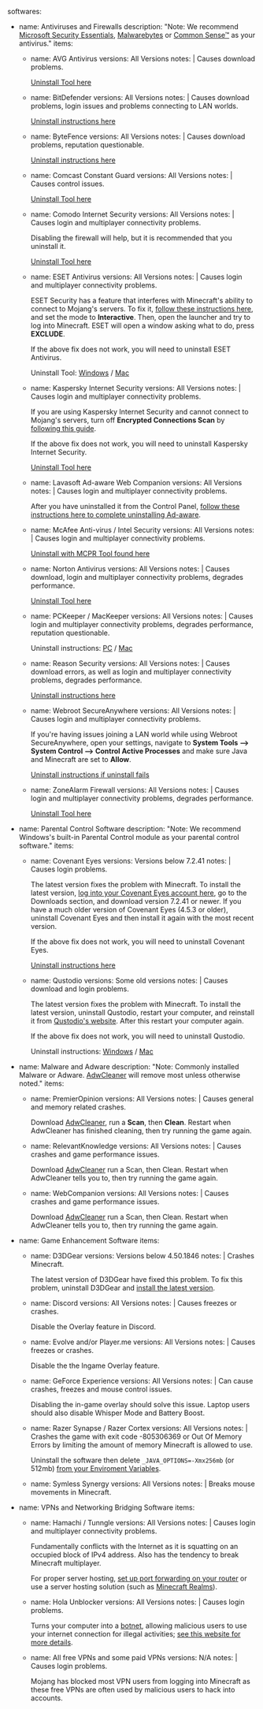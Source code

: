 
softwares:
- name: Antiviruses and Firewalls
  description: "Note: We recommend [Microsoft Security Essentials](https://support.microsoft.com/en-gb/help/14210/security-essentials-download), [Malwarebytes](http://www.malwarebytes.org/) or [Common Sense™](http://disaster-resource.com/index.php?option=com_content&view=article&id=142) as your antivirus."
  items:
  - name: AVG Antivirus
    versions: All Versions
    notes: |
      Causes download problems.

      [Uninstall Tool here](http://files-download.avg.com/util/tools/AVG_Remover.exe)

  - name: BitDefender
    versions: All Versions
    notes: |
      Causes download problems, login issues and problems connecting to LAN worlds.

      [Uninstall instructions here](https://www.bitdefender.com/consumer/support/answer/2791/)

  - name: ByteFence
    versions: All Versions
    notes: |
      Causes download problems, reputation questionable.

      [Uninstall instructions here](https://bugs.mojang.com/browse/MCL-5546)

  - name: Comcast Constant Guard
    versions: All Versions
    notes: |
      Causes control issues.

      [Uninstall Tool here](http://downloads.idvault.com/comcast/cleaner/constantguardcleaninstall.exe)

  - name: Comodo Internet Security
    versions: All Versions
    notes: |
      Causes login and multiplayer connectivity problems.

      Disabling the firewall will help, but it is recommended that you uninstall it.

      [Uninstall Tool here](https://sites.google.com/site/jacobcprt/Setup.zip?attredirects=0&d=1)

  - name: ESET Antivirus
    versions: All Versions
    notes: |
      Causes login and multiplayer connectivity problems.

      ESET Security has a feature that interferes with Minecraft's ability to connect to Mojang's servers. To fix it, [follow these instructions here](http://support.eset.com/kb3190), and set the mode to **Interactive**. Then, open the launcher and try to log into Minecraft. ESET will open a window asking what to do, press **EXCLUDE**.

      If the above fix does not work, you will need to uninstall ESET Antivirus.

      Uninstall Tool: [Windows](https://support.eset.com/kb2788/) / [Mac](https://support.eset.com/kb3239/)

  - name: Kaspersky Internet Security
    versions: All Versions
    notes: |
      Causes login and multiplayer connectivity problems.

      If you are using Kaspersky Internet Security and cannot connect to Mojang's servers, turn off **Encrypted Connections Scan** by [following this guide](http://support.kaspersky.com/9927#block1).

      If the above fix does not work, you will need to uninstall Kaspersky Internet Security.

      [Uninstall Tool here](https://support.kaspersky.com/common/service.aspx?el=1464)

  - name: Lavasoft Ad-aware Web Companion
    versions: All Versions
    notes: |
      Causes login and multiplayer connectivity problems.

      After you have uninstalled it from the Control Panel, [follow these instructions here to complete uninstalling Ad-aware](https://www.reddit.com/r/techsupport/comments/3k1rxt/how_can_i_delete_lavasofttcpservice64dll/cwdql5d/).

  - name: McAfee Anti-virus / Intel Security
    versions: All Versions
    notes: |
      Causes login and multiplayer connectivity problems.

      [Uninstall with MCPR Tool found here](https://service.mcafee.com/FAQDocument.aspx?id=TS101331)

  - name: Norton Antivirus
    versions: All Versions
    notes: |
      Causes download, login and multiplayer connectivity problems, degrades performance.

      [Uninstall Tool here](http://liveupdate.symantecliveupdate.com/upgrade/RnR/NRnR.exe)

  - name: PCKeeper / MacKeeper
    versions: All Versions
    notes: |
      Causes login and multiplayer connectivity problems, degrades performance, reputation questionable.

      Uninstall instructions: [PC](https://pckeeper.com/uninstalling) / [Mac](http://www.macworld.co.uk/how-to/mac-software/how-remove-mac-antivirus-software-mackeeper-refund-3612033/)

  - name: Reason Security
    versions: All Versions
    notes: |
      Causes download errors, as well as login and multiplayer connectivity problems, degrades performance.

      [Uninstall instructions here](https://www.reasoncoresecurity.com/how-do-i-uninstall-reason-core-security-support.aspx)

  - name: Webroot SecureAnywhere
    versions: All Versions
    notes: |
      Causes login and multiplayer connectivity problems.

      If you're having issues joining a LAN world while using Webroot SecureAnywhere, open your settings, navigate to **System Tools --> System Control --> Control Active Processes** and make sure Java and Minecraft are set to **Allow**.

      [Uninstall instructions if uninstall fails](https://community.webroot.com/t5/Webroot-SecureAnywhere-Antivirus/PC-Uninstallation-Option-Missing-from-Control-Panel/ta-p/34688)

  - name: ZoneAlarm Firewall
    versions: All Versions
    notes: |
      Causes login and multiplayer connectivity problems, degrades performance.

      [Uninstall Tool here](https://www.bleepingcomputer.com/download/zonealarm-uninstall-tool/dl/58/)

- name: Parental Control Software
  description: "Note: We recommend Windows's built-in Parental Control module as your parental control software."
  items:
  - name: Covenant Eyes
    versions: Versions below 7.2.41
    notes: |
      Causes login problems.

      The latest version fixes the problem with Minecraft. To install the latest version, [log into your Covenant Eyes account here](https://covenanteyes.com/myaccount/login), go to the Downloads section, and download version 7.2.41 or newer. If you have a much older version of Covenant Eyes (4.5.3 or older), uninstall Covenant Eyes and then install it again with the most recent version.

      If the above fix does not work, you will need to uninstall Covenant Eyes.

      [Uninstall instructions here](http://www.covenanteyes.com/support-articles/how-do-i-uninstall-covenant-eyes/)

  - name: Qustodio
    versions: Some old versions
    notes: |
      Causes download and login problems.

      The latest version fixes the problem with Minecraft. To install the latest version, uninstall Qustodio, restart your computer, and reinstall it from [Qustodio's website](http://www.qustodio.com/family/download). After this restart your computer again.

      If the above fix does not work, you will need to uninstall Qustodio.

      Uninstall instructions: [Windows](https://www.qustodio.com/en/help/article/1796577/) / [Mac](https://www.qustodio.com/en/help/article/1796576/)

- name: Malware and Adware
  description: "Note: Commonly installed Malware or Adware. [AdwCleaner](https://toolslib.net/downloads/finish/1/) will remove most unless otherwise noted."
  items:
  - name: PremierOpinion
    versions: All Versions
    notes: |
      Causes general and memory related crashes.

      Download [AdwCleaner](https://toolslib.net/downloads/finish/1/), run a **Scan**, then **Clean**. Restart when AdwCleaner has finished cleaning, then try running the game again.
  
  - name: RelevantKnowledge
    versions: All Versions
    notes: |
      Causes crashes and game performance issues.

      Download [AdwCleaner](https://toolslib.net/downloads/finish/1/) run a Scan, then Clean. Restart when AdwCleaner tells you to, then try running the game again.

  - name: WebCompanion
    versions: All Versions
    notes: |
      Causes crashes and game performance issues.

      Download [AdwCleaner](https://toolslib.net/downloads/finish/1/) run a Scan, then Clean. Restart when AdwCleaner tells you to, then try running the game again.

- name: Game Enhancement Software
  items:
  - name: D3DGear
    versions: Versions below 4.50.1846
    notes: |
      Crashes Minecraft.

      The latest version of D3DGear have fixed this problem. To fix this problem, uninstall D3DGear and [install the latest version](http://www.d3dgear.com/D3DGearSetup.exe).

  - name: Discord
    versions: All Versions
    notes: |
      Causes freezes or crashes.

      Disable the Overlay feature in Discord.
  
  - name: Evolve and/or Player.me
    versions: All Versions
    notes: |
      Causes freezes or crashes.

      Disable the the Ingame Overlay feature.

  - name: GeForce Experience
    versions: All Versions
    notes: |
      Can cause crashes, freezes and mouse control issues.
  
      Disabling the in-game overlay should solve this issue. Laptop users should also disable Whisper Mode and Battery Boost.

  - name: Razer Synapse / Razer Cortex
    versions: All Versions
    notes: |
      Crashes the game with exit code -805306369 or Out Of Memory Errors by limiting the amount of memory Minecraft is allowed to use.

      Uninstall the software then delete `_JAVA_OPTIONS=-Xmx256mb` (or 512mb) [from your Enviroment Variables](https://minecraftirc.net/support-articles/windows/env-vars/).

  - name: Symless Synergy
    versions: All Versions
    notes: |
      Breaks mouse movements in Minecraft.

- name: VPNs and Networking Bridging Software
  items:
  - name: Hamachi / Tunngle
    versions: All Versions
    notes: |
      Causes login and multiplayer connectivity problems.

      Fundamentally conflicts with the Internet as it is squatting on an occupied block of IPv4 address. Also has the tendency to break Minecraft multiplayer.

      For proper server hosting, [set up port forwarding on your router](http://www.wikihow.com/Set-Up-Port-Forwarding-on-a-Router) or use a server hosting solution (such as [Minecraft Realms](https://minecraft.net/realms)).

  - name: Hola Unblocker
    versions: All Versions
    notes: |
      Causes login problems.

      Turns your computer into a [botnet](https://en.wikipedia.org/wiki/Botnet), allowing malicious users to use your internet connection for illegal activities; [see this website for more details](http://adios-hola.org/).

  - name: All free VPNs and some paid VPNs
    versions: N/A
    notes: |
      Causes login problems.

      Mojang has blocked most VPN users from logging into Minecraft as these free VPNs are often used by malicious users to hack into accounts.